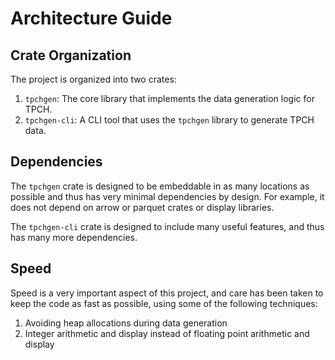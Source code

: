 # Architecture Guide

## Crate Organization
The project is organized into two crates:

1. `tpchgen`: The core library that implements the data generation logic for TPCH.
2. `tpchgen-cli`: A CLI tool that uses the `tpchgen` library to generate TPCH data.

## Dependencies

The `tpchgen` crate is designed to be embeddable in as many locations as
possible and thus has very minimal dependencies by design. For example, it does
not depend on arrow or parquet crates or display libraries.

The `tpchgen-cli` crate is designed to include many useful features, and thus
has many more dependencies.

## Speed

Speed is a very important aspect of this project, and care has been taken to keep 
the code as fast as possible, using some of the following techniques:
1. Avoiding heap allocations during data generation
2. Integer arithmetic and display instead of floating point arithmetic and display

